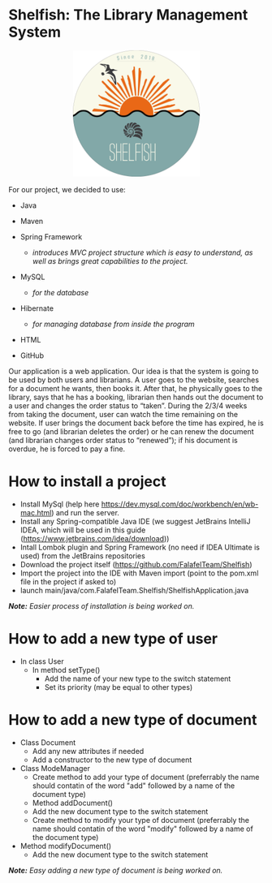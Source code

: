 # Shelfish: The Library Management System
<p align="center">
 <img src="tmp/logo.png" width="250">
</p>
For our project, we decided to use:

* Java
* Maven
* Spring Framework
  * _introduces MVC project structure which is easy to understand, as well as brings great capabilities to the project._

* MySQL
  * _for the database_

* Hibernate
  * _for managing database from inside the program_

* HTML
* GitHub

Our application is a web application. Our idea is that the system is going to be used by both users and librarians. A user goes to the website, searches for a document he wants, then books it. After that, he physically goes to the library, says that he has a booking, librarian then hands out the document to a user and changes the order status to “taken”. During the 2/3/4 weeks from taking the document, user can watch the time remaining on the website. If user brings the document back before the time has expired, he is free to go (and librarian deletes the order) or he can renew the document (and librarian changes order status to “renewed”); if his document is overdue, he is forced to pay a fine.

# How to install a project
 * Install MySql (help here https://dev.mysql.com/doc/workbench/en/wb-mac.html) and run the server.
 * Install any Spring-compatible Java IDE (we suggest JetBrains IntelliJ IDEA, which will be used in this guide (https://www.jetbrains.com/idea/download))
 * Intall Lombok plugin and Spring Framework (no need if IDEA Ultimate is used) from the JetBrains repositories
 * Download the project itself (https://github.com/FalafelTeam/Shelfish)
 * Import the project into the IDE with Maven import (point to the pom.xml file in the project if asked to)
 * launch main/java/com.FalafelTeam.Shelfish/ShelfishApplication.java
 
 _**Note:** Easier process of installation is being worked on._
 
# How to add a new type of user
 * In class User
   * In method setType() 
     * Add the name of your new type to the switch statement 
     * Set its priority (may be equal to other types)

# How to add a new type of document
* Class Document
  * Add any new attributes if needed
  * Add a constructor to the new type of document
* Class ModeManager
  * Create method to add your type of document (preferrably the name should contatin of the word "add" followed by a name of the document type)
  * Method addDocument()
  * Add the new document type to the switch statement
  * Create method to modify your type of document (preferrably the name should contatin of the word "modify" followed by a name of the document type)
* Method modifyDocument()
  * Add the new document type to the switch statement

_**Note:** Easy adding a new type of document is being worked on._
 
